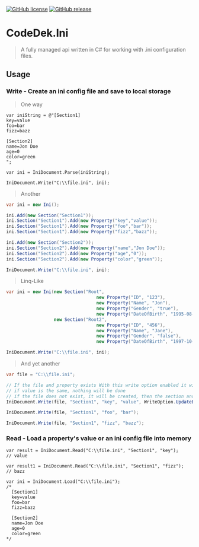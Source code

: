 [![GitHub license](https://img.shields.io/github/license/codedek/CodeDek.Ini.svg)](https://github.com/codedek/CodeDek.Ini/blob/master/LICENSE)
[![GitHub release](https://img.shields.io/github/release/codedek/CodeDek.Ini.svg)](https://github.com/codedek/CodeDek.Ini/releases/latest)
<!---![Github Releases (by Release)](https://img.shields.io/github/downloads/codedek/CodeDek.Ini/v0.1/total.svg)
![Github Releases](https://img.shields.io/github/downloads/codedek/CodeDek.Ini/latest/total.svg)-->


# CodeDek.Ini

>A fully managed api written in C# for working with .ini configuration files.

## Usage

### __Write__ - Create an ini config file and save to local storage

  > One way

  ```CSharp
  var iniString = @"[Section1]
  key=value
  foo=bar
  fizz=bazz

  [Section2]
  name=Jon Doe
  age=0
  color=green
  ";

  var ini = IniDocument.Parse(iniString);

  IniDocument.Write("C:\\file.ini", ini);
  ```

  > Another

  ```csharp
  var ini = new Ini();

  ini.Add(new Section("Section1"));
  ini.Section("Section1").Add(new Property("key","value"));
  ini.Section("Section1").Add(new Property("foo","bar"));
  ini.Section("Section1").Add(new Property("fizz","bazz"));

  ini.Add(new Section("Section2"));
  ini.Section("Section2").Add(new Property("name","Jon Doe"));
  ini.Section("Section2").Add(new Property("age","0"));
  ini.Section("Section2").Add(new Property("color","green"));

  IniDocument.Write("C:\\file.ini", ini);
  ```

  > Linq-Like

  ```csharp
  var ini = new Ini(new Section("Root",
                                    new Property("ID", "123"),
                                    new Property("Name", "Jon"),
                                    new Property("Gender", "true"),
                                    new Property("DateOfBirth", "1995-08-29T00:00:00")),
                    new Section("Root2",
                                    new Property("ID", "456"),
                                    new Property("Name", "Jane"),
                                    new Property("Gender", "false"),
                                    new Property("DateOfBirth", "1997-10-02T00:00:00")));

  IniDocument.Write("C:\\file.ini", ini);
  ```

  > And yet another

  ```csharp
  var file = "C:\\file.ini";

  // If the file and property exists With this write option enabled it will update the value
  // if value is the same, nothing will be done
  // if the file does not exist, it will be created, then the section and property will be added
  IniDocument.Write(file, "Section1", "key", "value", WriteOption.UpdateExistingPropertyValue);

  IniDocument.Write(file, "Section1", "foo", "bar");

  IniDocument.Write(file, "Section1", "fizz", "bazz");
  ```

### __Read__ - Load a property's value or an ini config file into memory

  ```CSharp
  var result = IniDocument.Read("C:\\file.ini", "Section1", "key");
  // value

  var result1 = IniDocument.Read("C:\\file.ini", "Section1", "fizz");
  // bazz

  var ini = IniDocument.Load("C:\\file.ini");
  /*
    [Section1]
    key=value
    foo=bar
    fizz=bazz

    [Section2]
    name=Jon Doe
    age=0
    color=green
  */
  ```
